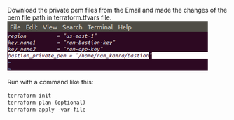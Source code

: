 Download the private pem files from the Email and made the changes of the pem file path in terraform.tfvars file.
![Pem File Path Update Location](https://github.com/ramRK1/setu/blob/main/pem_file_path.png)

Run with a command like this:

```
terraform init
terraform plan (optional)
terraform apply -var-file
```
